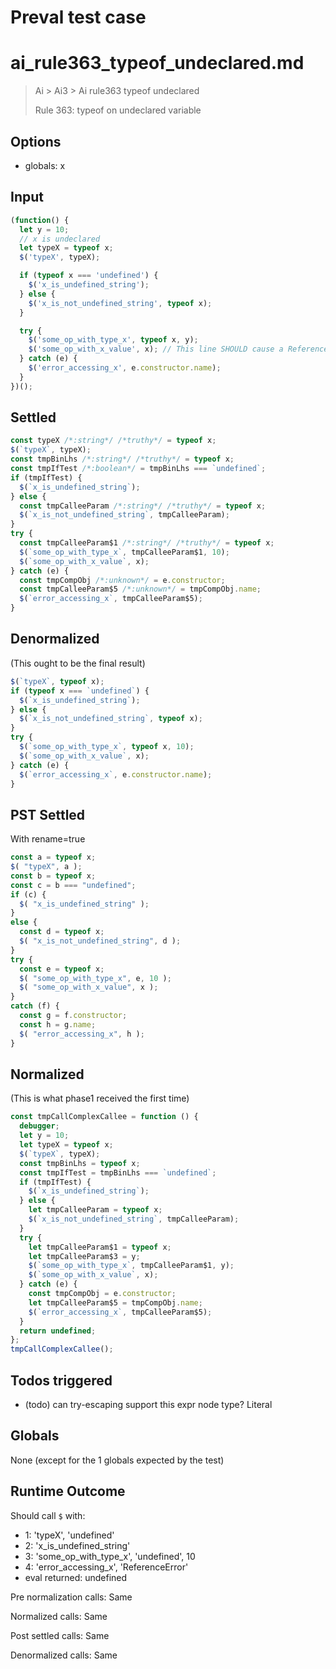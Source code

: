 # Preval test case

# ai_rule363_typeof_undeclared.md

> Ai > Ai3 > Ai rule363 typeof undeclared
>
> Rule 363: typeof on undeclared variable

## Options

- globals: x

## Input

`````js filename=intro
(function() {
  let y = 10;
  // x is undeclared
  let typeX = typeof x;
  $('typeX', typeX);

  if (typeof x === 'undefined') {
    $('x_is_undefined_string');
  } else {
    $('x_is_not_undefined_string', typeof x);
  }

  try {
    $('some_op_with_type_x', typeof x, y);
    $('some_op_with_x_value', x); // This line SHOULD cause a ReferenceError at runtime
  } catch (e) {
    $('error_accessing_x', e.constructor.name);
  }
})();
`````


## Settled


`````js filename=intro
const typeX /*:string*/ /*truthy*/ = typeof x;
$(`typeX`, typeX);
const tmpBinLhs /*:string*/ /*truthy*/ = typeof x;
const tmpIfTest /*:boolean*/ = tmpBinLhs === `undefined`;
if (tmpIfTest) {
  $(`x_is_undefined_string`);
} else {
  const tmpCalleeParam /*:string*/ /*truthy*/ = typeof x;
  $(`x_is_not_undefined_string`, tmpCalleeParam);
}
try {
  const tmpCalleeParam$1 /*:string*/ /*truthy*/ = typeof x;
  $(`some_op_with_type_x`, tmpCalleeParam$1, 10);
  $(`some_op_with_x_value`, x);
} catch (e) {
  const tmpCompObj /*:unknown*/ = e.constructor;
  const tmpCalleeParam$5 /*:unknown*/ = tmpCompObj.name;
  $(`error_accessing_x`, tmpCalleeParam$5);
}
`````


## Denormalized
(This ought to be the final result)

`````js filename=intro
$(`typeX`, typeof x);
if (typeof x === `undefined`) {
  $(`x_is_undefined_string`);
} else {
  $(`x_is_not_undefined_string`, typeof x);
}
try {
  $(`some_op_with_type_x`, typeof x, 10);
  $(`some_op_with_x_value`, x);
} catch (e) {
  $(`error_accessing_x`, e.constructor.name);
}
`````


## PST Settled
With rename=true

`````js filename=intro
const a = typeof x;
$( "typeX", a );
const b = typeof x;
const c = b === "undefined";
if (c) {
  $( "x_is_undefined_string" );
}
else {
  const d = typeof x;
  $( "x_is_not_undefined_string", d );
}
try {
  const e = typeof x;
  $( "some_op_with_type_x", e, 10 );
  $( "some_op_with_x_value", x );
}
catch (f) {
  const g = f.constructor;
  const h = g.name;
  $( "error_accessing_x", h );
}
`````


## Normalized
(This is what phase1 received the first time)

`````js filename=intro
const tmpCallComplexCallee = function () {
  debugger;
  let y = 10;
  let typeX = typeof x;
  $(`typeX`, typeX);
  const tmpBinLhs = typeof x;
  const tmpIfTest = tmpBinLhs === `undefined`;
  if (tmpIfTest) {
    $(`x_is_undefined_string`);
  } else {
    let tmpCalleeParam = typeof x;
    $(`x_is_not_undefined_string`, tmpCalleeParam);
  }
  try {
    let tmpCalleeParam$1 = typeof x;
    let tmpCalleeParam$3 = y;
    $(`some_op_with_type_x`, tmpCalleeParam$1, y);
    $(`some_op_with_x_value`, x);
  } catch (e) {
    const tmpCompObj = e.constructor;
    let tmpCalleeParam$5 = tmpCompObj.name;
    $(`error_accessing_x`, tmpCalleeParam$5);
  }
  return undefined;
};
tmpCallComplexCallee();
`````


## Todos triggered


- (todo) can try-escaping support this expr node type? Literal


## Globals


None (except for the 1 globals expected by the test)


## Runtime Outcome


Should call `$` with:
 - 1: 'typeX', 'undefined'
 - 2: 'x_is_undefined_string'
 - 3: 'some_op_with_type_x', 'undefined', 10
 - 4: 'error_accessing_x', 'ReferenceError'
 - eval returned: undefined

Pre normalization calls: Same

Normalized calls: Same

Post settled calls: Same

Denormalized calls: Same
